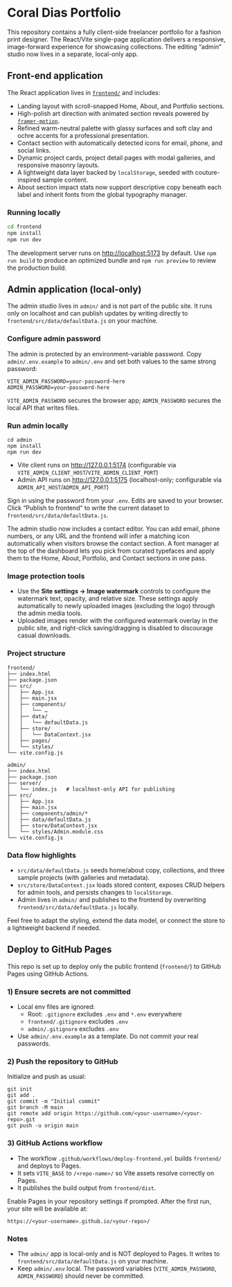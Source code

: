 # Coral Dias Portfolio

This repository contains a fully client-side freelancer portfolio for a fashion print designer. The React/Vite single-page
application delivers a responsive, image-forward experience for showcasing collections. The editing “admin” studio now lives
in a separate, local-only app.

## Front-end application

The React application lives in [`frontend/`](frontend/) and includes:

- Landing layout with scroll-snapped Home, About, and Portfolio sections.
- High-polish art direction with animated section reveals powered by [`framer-motion`](https://www.framer.com/motion/).
- Refined warm-neutral palette with glassy surfaces and soft clay and ochre accents for a professional presentation.
- Contact section with automatically detected icons for email, phone, and social links.
- Dynamic project cards, project detail pages with modal galleries, and responsive masonry layouts.
- A lightweight data layer backed by `localStorage`, seeded with couture-inspired sample content.
- About section impact stats now support descriptive copy beneath each label and inherit fonts from the global typography manager.

### Running locally

```bash
cd frontend
npm install
npm run dev
```

The development server runs on [http://localhost:5173](http://localhost:5173) by default. Use `npm run build` to produce an
optimized bundle and `npm run preview` to review the production build.

## Admin application (local-only)

The admin studio lives in `admin/` and is not part of the public site. It runs only on localhost and can publish updates by
writing directly to `frontend/src/data/defaultData.js` on your machine.

### Configure admin password

The admin is protected by an environment-variable password. Copy `admin/.env.example` to `admin/.env` and set both values to
the same strong password:

```
VITE_ADMIN_PASSWORD=your-password-here
ADMIN_PASSWORD=your-password-here
```

`VITE_ADMIN_PASSWORD` secures the browser app; `ADMIN_PASSWORD` secures the local API that writes files.

### Run admin locally

```
cd admin
npm install
npm run dev
```

- Vite client runs on http://127.0.0.1:5174 (configurable via `VITE_ADMIN_CLIENT_HOST`/`VITE_ADMIN_CLIENT_PORT`)
- Admin API runs on http://127.0.0.1:5175 (localhost-only; configurable via `ADMIN_API_HOST`/`ADMIN_API_PORT`)

Sign in using the password from your `.env`. Edits are saved to your browser. Click “Publish to frontend” to write the
current dataset to `frontend/src/data/defaultData.js`.

The admin studio now includes a contact editor. You can add email, phone numbers, or any URL and the frontend will infer a
matching icon automatically when visitors browse the contact section. A font manager at the top of the dashboard lets you
pick from curated typefaces and apply them to the Home, About, Portfolio, and Contact sections in one pass.

### Image protection tools

- Use the **Site settings → Image watermark** controls to configure the watermark text, opacity, and relative size. These
  settings apply automatically to newly uploaded images (excluding the logo) through the admin media tools.
- Uploaded images render with the configured watermark overlay in the public site, and right-click saving/dragging is
  disabled to discourage casual downloads.

### Project structure

```
frontend/
├── index.html
├── package.json
├── src/
│   ├── App.jsx
│   ├── main.jsx
│   ├── components/
│   │   └── …
│   ├── data/
│   │   └── defaultData.js
│   ├── store/
│   │   └── DataContext.jsx
│   ├── pages/
│   └── styles/
└── vite.config.js

admin/
├── index.html
├── package.json
├── server/
│   └── index.js   # localhost-only API for publishing
├── src/
│   ├── App.jsx
│   ├── main.jsx
│   ├── components/admin/*
│   ├── data/defaultData.js
│   ├── store/DataContext.jsx
│   └── styles/Admin.module.css
└── vite.config.js
```

### Data flow highlights

- `src/data/defaultData.js` seeds home/about copy, collections, and three sample projects (with galleries and metadata).
- `src/store/DataContext.jsx` loads stored content, exposes CRUD helpers for admin tools, and persists changes to
  `localStorage`.
- Admin lives in `admin/` and publishes to the frontend by overwriting `frontend/src/data/defaultData.js` locally.

Feel free to adapt the styling, extend the data model, or connect the store to a lightweight backend if needed.

## Deploy to GitHub Pages

This repo is set up to deploy only the public frontend (`frontend/`) to GitHub Pages using GitHub Actions.

### 1) Ensure secrets are not committed

- Local env files are ignored:
  - Root: `.gitignore` excludes `.env` and `*.env` everywhere
  - `frontend/.gitignore` excludes `.env`
  - `admin/.gitignore` excludes `.env`
- Use `admin/.env.example` as a template. Do not commit your real passwords.

### 2) Push the repository to GitHub

Initialize and push as usual:

```
git init
git add .
git commit -m "Initial commit"
git branch -M main
git remote add origin https://github.com/<your-username>/<your-repo>.git
git push -u origin main
```

### 3) GitHub Actions workflow

- The workflow `.github/workflows/deploy-frontend.yml` builds `frontend/` and deploys to Pages.
- It sets `VITE_BASE` to `/<repo-name>/` so Vite assets resolve correctly on Pages.
- It publishes the build output from `frontend/dist`.

Enable Pages in your repository settings if prompted. After the first run, your site will be available at:

```
https://<your-username>.github.io/<your-repo>/
```

### Notes

- The `admin/` app is local-only and is NOT deployed to Pages. It writes to `frontend/src/data/defaultData.js` on your machine.
- Keep `admin/.env` local. The password variables (`VITE_ADMIN_PASSWORD`, `ADMIN_PASSWORD`) should never be committed.
